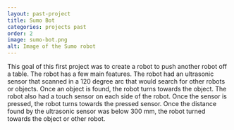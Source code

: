 ```yaml
---
layout: past-project
title: Sumo Bot
categories: projects past
order: 2
image: sumo-bot.png
alt: Image of the Sumo robot
---
```

This goal of this first project was to create a robot to push another robot off a table.  The robot has a few main features. The robot had an ultrasonic sensor that scanned in a 120 degree arc that would search for other robots or objects. Once an object is found, the robot turns towards the object. The robot also had a touch sensor on each side of the robot. Once the sensor is pressed, the robot turns towards the pressed sensor.  Once the distance found by the ultrasonic sensor was below 300 mm, the robot turned towards the object or other robot.